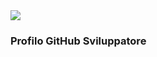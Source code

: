 <img src="https://marcodadamoeu.files.wordpress.com/2020/04/cropped-icona-marco-dadamo-1.png">

### Profilo GitHub Sviluppatore
